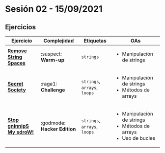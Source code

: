 # Sesión 02 - 15/09/2021

## Ejercicios

| Ejercicio                                                       | Complejidad                  | Etiquetas                    | OAs                                                                                       |
| --------------------------------------------------------------- | ---------------------------- | ---------------------------- | ----------------------------------------------------------------------------------------- |
| [**Remove String Spaces**](exercises/remove-string-spaces)      | :suspect: **Warm-up**        | `strings`                    | <ul><li>Manipulación de strings</li></ul>                                                 |
| [**Secret Society**](exercises/secret-society)                  | :rage1: **Challenge**        | `strings`, `arrays`, `loops` | <ul><li>Manipulación de strings</li><li>Métodos de arrays</li></ul>                       |
| [**Stop gninnipS My sdroW!**](exercises/stop-gninnips-my-sdrow) | :godmode: **Hacker Edition** | `strings`, `arrays`, `loops` | <ul><li>Manipulación de strings</li><li>Métodos de arrays</li><li>Uso de bucles</li></ul> |
